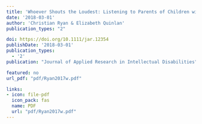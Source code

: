 ```yaml
---
title: 'Whoever Shouts the Loudest: Listening to Parents of Children with Disabilities'
date: '2018-03-01'
author: 'Christian Ryan & Elizabeth Quinlan'
publication_types: "2"

doi: https://doi.org/10.1111/jar.12354
publishDate: '2018-03-01'
publication_types:
  - '2'
publication: "Journal of Applied Research in Intellectual Disabilities"

featured: no
url_pdf: "pdf/Ryan2017w.pdf"

links:
- icon: file-pdf
  icon_pack: fas
  name: PDF
  url: "pdf/Ryan2017w.pdf"
---
```


